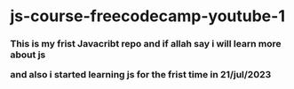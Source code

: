 # js-course-freecodecamp-youtube-1 <br>
<h3>This is my frist Javacribt repo and if allah say i will learn more about js

and also i started learning js for the frist time in 21/jul/2023</h3> 